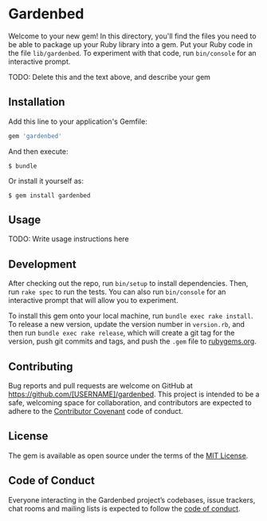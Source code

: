 # Gardenbed

Welcome to your new gem! In this directory, you'll find the files you need to be able to package up your Ruby library into a gem. Put your Ruby code in the file `lib/gardenbed`. To experiment with that code, run `bin/console` for an interactive prompt.

TODO: Delete this and the text above, and describe your gem

## Installation

Add this line to your application's Gemfile:

```ruby
gem 'gardenbed'
```

And then execute:

    $ bundle

Or install it yourself as:

    $ gem install gardenbed

## Usage

TODO: Write usage instructions here

## Development

After checking out the repo, run `bin/setup` to install dependencies. Then, run `rake spec` to run the tests. You can also run `bin/console` for an interactive prompt that will allow you to experiment.

To install this gem onto your local machine, run `bundle exec rake install`. To release a new version, update the version number in `version.rb`, and then run `bundle exec rake release`, which will create a git tag for the version, push git commits and tags, and push the `.gem` file to [rubygems.org](https://rubygems.org).

## Contributing

Bug reports and pull requests are welcome on GitHub at https://github.com/[USERNAME]/gardenbed. This project is intended to be a safe, welcoming space for collaboration, and contributors are expected to adhere to the [Contributor Covenant](http://contributor-covenant.org) code of conduct.

## License

The gem is available as open source under the terms of the [MIT License](https://opensource.org/licenses/MIT).

## Code of Conduct

Everyone interacting in the Gardenbed project’s codebases, issue trackers, chat rooms and mailing lists is expected to follow the [code of conduct](https://github.com/[USERNAME]/gardenbed/blob/master/CODE_OF_CONDUCT.md).
